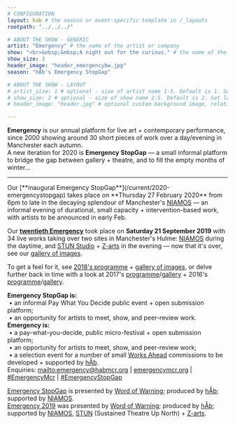```yaml
---
# CONFIGURATION
layout: hab # the season or event-specific template in /_layouts
rootpath: "../../../"

# ABOUT THE SHOW - GENERIC
artist: "Emergency" # the name of the artist or company
show: "<br>&nbsp;&nbsp;A night out for the curious." # the name of the artist or company
show_size: 3
header_image: "header_emergencybw.jpg"   
season: "hÅb's Emergency StopGap" 

# ABOUT THE SHOW - LAYOUT
# artist_size: 1 # optional - size of artist name 1-5. Default is 1. Set longer names to lower values
# show_size: 2 # optional - size of show name 2-5. Default is 2. Set longer names to lower values
# header_image: "header.jpg" # optional custom background image, relative to current page

---
```

**Emergency** is our annual platform for live art + contemporary performance, since 2000 showing around 30 short pieces of work over a day/evening in Manchester each autumn.<br>A new iteration for 2020 is **Emergency StopGap** — a small informal platform to bridge the gap between gallery + theatre, and to fill the empty months of winter…             
<hr>         
Our [**inaugural Emergency StopGap**](/current/2020-emergencystopgap) takes place on **Thursday 27 February 2020** from 6pm to late in the decaying splendour of Manchester's <a href="http://www.niamos.space" target="_blank">NIAMOS</a> — an informal evening of durational, small capacity + intervention-based work, with artists to be announced in early Feb.        
        
Our [**twentieth Emergency**](/archive/2019-emergency) took place on **Saturday 21 September 2019** with 34 live works taking over two sites in Manchester's Hulme: <a href="https://www.niamos.space" target="_blank">NIAMOS</a> during the daytime, and <a href="http://stunlive.com" target="_blank">STUN Studio</a> + <a href="http://www.z-arts.org/about-us/getting-here" target="_blank">Z-arts</a> in the evening — now that it's over, see our [gallery of images](/galleries/2019-emergency).        

To get a feel for it, see [2018's programme](/archive/2018-emergency) + [gallery of images](/galleries/2018-emergency), or delve further back in time with a look at 2017's [programme](/archive/2017-emergency)/[gallery](/galleries/2017-emergency) + 2016's [programme](/archive/2016-emergency)/[gallery](/galleries/2016-emergency).         
        
**Emergency StopGap is:**<br>&nbsp;• an informal Pay What You Decide public event + open submission platform;<br>&nbsp;• an opportunity for artists to meet, show, and peer-review work.        
**Emergency is:**<br>&nbsp;• a pay-what-you-decide, public micro-festival + open submission platform;<br>&nbsp;• an opportunity for artists to meet, show, and peer-review work;<br>&nbsp;• a selection event for a number of small [Works Ahead](/hab/worksahead) commissions to be developed + supported by [hÅb](/hab).        
Enquiries: <mailto:emergency@habmcr.org> | <a href="http://emergencymcr.org" target="_blank">emergencymcr.org</a> | <a href="http://twitter.com/hashtag/EmergencyMcr" target="_blank">#EmergencyMcr</a> | <a href="http://twitter.com/hashtag/EmergencyStopGap" target="_blank">#EmergencyStopGap</a>         
        
[Emergency StopGap](/current/2020-emergencystopgap) is presented by [Word of Warning](/); produced by [hÅb](/hab); supported by <a href="http://www.niamos.space" target="_blank">NIAMOS</a>.<br>[Emergency 2019](/archive/2019-emergency) was presented by [Word of Warning](/); produced by [hÅb](/hab); supported by <a href="http://www.niamos.space" target="_blank">NIAMOS</a>, <a href="http://stunlive.com" target="_blank">STUN</a> (Sustained Theatre Up North) + <a href="http://www.z-arts.org" target="_blank">Z-arts</a>.
